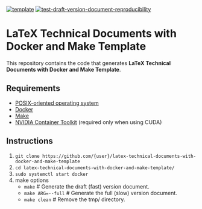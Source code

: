 [![template](http://img.shields.io/badge/template-EEE0B1.svg)](https://github.com/pbizopoulos/latex-technical-documents-with-docker-and-make-template)
[![test-draft-version-document-reproducibility](https://github.com/pbizopoulos/latex-technical-documents-with-docker-and-make-template/workflows/test-draft-version-document-reproducibility/badge.svg)](https://github.com/pbizopoulos/latex-technical-documents-with-docker-and-make-template/actions?query=workflow%3Atest-draft-version-document-reproducibility)

# LaTeX Technical Documents with Docker and Make Template
This repository contains the code that generates **LaTeX Technical Documents with Docker and Make Template**.

## Requirements
- [POSIX-oriented operating system](https://en.wikipedia.org/wiki/POSIX#POSIX-oriented_operating_systems)
- [Docker](https://docs.docker.com/get-docker/)
- [Make](https://www.gnu.org/software/make/)
- [NVIDIA Container Toolkit](https://docs.nvidia.com/datacenter/cloud-native/container-toolkit/install-guide.html#setting-up-nvidia-container-toolkit) (required only when using CUDA)

## Instructions
1. `git clone https://github.com/{user}/latex-technical-documents-with-docker-and-make-template`
2. `cd latex-technical-documents-with-docker-and-make-template/`
3. `sudo systemctl start docker`
4. make options
    * `make`             # Generate the draft (fast) version document.
    * `make ARG=--full`  # Generate the full (slow) version document.
    * `make clean`       # Remove the tmp/ directory.
